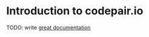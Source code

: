 # Introduction to codepair.io

TODO: write [great documentation](http://jacobian.org/writing/what-to-write/)
